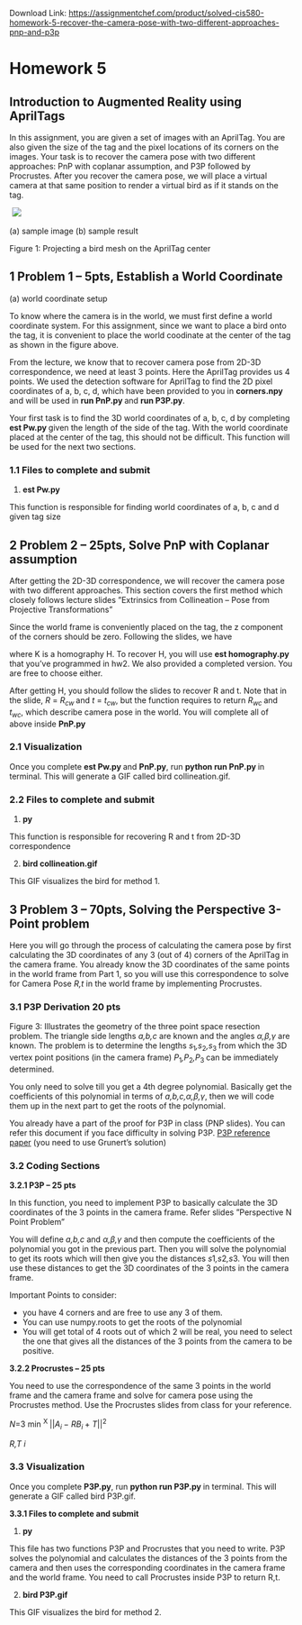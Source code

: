 Download Link: https://assignmentchef.com/product/solved-cis580-homework-5-recover-the-camera-pose-with-two-different-approaches-pnp-and-p3p
<br>
<h1> Homework 5</h1>

<h2>Introduction to Augmented Reality using AprilTags</h2>

In this assignment, you are given a set of images with an AprilTag. You are also given the size of the tag and the pixel locations of its corners on the images. Your task is to recover the camera pose with two different approaches: PnP with coplanar assumption, and P3P followed by Procrustes. After you recover the camera pose, we will place a virtual camera at that same position to render a virtual bird as if it stands on the tag.

<img decoding="async" data-recalc-dims="1" data-src="https://i0.wp.com/www.ankitcodinghub.com/wp-content/uploads/2020/05/904.png?w=980&amp;ssl=1" class="lazyload" src="data:image/gif;base64,R0lGODlhAQABAAAAACH5BAEKAAEALAAAAAABAAEAAAICTAEAOw==">

 <noscript>

  <img decoding="async" src="https://i0.wp.com/www.ankitcodinghub.com/wp-content/uploads/2020/05/904.png?w=980&amp;ssl=1" data-recalc-dims="1">

 </noscript>         (a) sample image                                (b) sample result

Figure 1: Projecting a bird mesh on the AprilTag center

<h2>1            Problem 1 – 5pts, Establish a World Coordinate</h2>

(a) world coordinate setup

To know where the camera is in the world, we must first define a world coordinate system. For this assignment, since we want to place a bird onto the tag, it is convenient to place the world coodinate at the center of the tag as shown in the figure above.

From the lecture, we know that to recover camera pose from 2D-3D correspondence, we need at least 3 points. Here the AprilTag provides us 4 points. We used the detection software for AprilTag to find the 2D pixel coordinates of a, b, c, d, which have been provided to you in <strong>corners.npy </strong>and will be used in <strong>run PnP.py </strong>and <strong>run P3P.py</strong>.

Your first task is to find the 3D world coordinates of a, b, c, d by completing <strong>est Pw.py </strong>given the length of the side of the tag. With the world coordinate placed at the center of the tag, this should not be difficult. This function will be used for the next two sections.

<h3>1.1      Files to complete and submit</h3>

<ol>

 <li><strong>est Pw.py</strong></li>

</ol>

This function is responsible for finding world coordinates of a, b, c and d given tag size

<h2>2            Problem 2 – 25pts, Solve PnP with Coplanar assumption</h2>

After getting the 2D-3D correspondence, we will recover the camera pose with two different approaches. This section covers the first method which closely follows lecture slides ”Extrinsics from Collineation – Pose from Projective Transformations”

Since the world frame is conveniently placed on the tag, the z component of the corners should be zero. Following the slides, we have

where K  is a homography H. To recover H, you will use <strong>est homography.py </strong>that you’ve programmed in hw2. We also provided a completed version. You are free to choose either.

After getting H, you should follow the slides to recover R and t. Note that in the slide, <em>R </em>= <em>R<sub>cw </sub></em>and <em>t </em>= <em>t<sub>cw</sub></em>, but the function requires to return <em>R<sub>wc </sub></em>and <em>t<sub>wc</sub></em>, which describe camera pose in the world. You will complete all of above inside <strong>PnP.py</strong>

<h3>2.1     Visualization</h3>

Once you complete <strong>est Pw.py </strong>and <strong>PnP.py</strong>, run <strong>python run PnP.py </strong>in terminal. This will generate a GIF called bird collineation.gif.

<h3>2.2      Files to complete and submit</h3>

<ol>

 <li><strong>py</strong></li>

</ol>

This function is responsible for recovering R and t from 2D-3D correspondence

<ol start="2">

 <li><strong>bird collineation.gif</strong></li>

</ol>

This GIF visualizes the bird for method 1.

<h2>3            Problem 3 – 70pts, Solving the Perspective 3-Point problem</h2>

Here you will go through the process of calculating the camera pose by first calculating the 3D coordinates of any 3 (out of 4) corners of the AprilTag in the camera frame. You already know the 3D coordinates of the same points in the world frame from Part 1, so you will use this correspondence to solve for Camera Pose <em>R,t </em>in the world frame by implementing Procrustes.

<h3>3.1      P3P Derivation 20 pts</h3>

Figure 3: Illustrates the geometry of the three point space resection problem. The triangle side lengths <em>a,b,c </em>are known and the angles <em>α,β,γ </em>are known. The problem is to determine the lengths <em>s</em><sub>1</sub><em>,s</em><sub>2</sub><em>,s</em><sub>3 </sub>from which the 3D vertex point positions (in the camera frame) <em>P</em><sub>1</sub><em>,P</em><sub>2</sub><em>,P</em><sub>3 </sub>can be immediately determined.

You only need to solve till you get a 4th degree polynomial. Basically get the coefficients of this polynomial in terms of <em>a,b,c,α,β,γ</em>, then we will code them up in the next part to get the roots of the polynomial.

You already have a part of the proof for P3P in class (PNP slides). You can refer this document if you face difficulty in solving P3P. <a href="https://haralick-org.torahcode.us/journals/three_point_perspective.pdf">P3P reference paper</a> (you need to use Grunert’s solution)

<h3>3.2      Coding Sections</h3>

<strong>3.2.1       P3P – 25 pts</strong>

In this function, you need to implement P3P to basically calculate the 3D coordinates of the 3 points in the camera frame. Refer slides ”Perspective N Point Problem”

You will define <em>a,b,c </em>and <em>α,β,γ </em>and then compute the coefficients of the polynomial you got in the previous part. Then you will solve the polynomial to get its roots which will then give you the distances <em>s</em>1<em>,s</em>2<em>,s</em>3. You will then use these distances to get the 3D coordinates of the 3 points in the camera frame.

Important Points to consider:

<ul>

 <li>you have 4 corners and are free to use any 3 of them.</li>

 <li>You can use numpy.roots to get the roots of the polynomial</li>

 <li>You will get total of 4 roots out of which 2 will be real, you need to select the one that gives all the distances of the 3 points from the camera to be positive.</li>

</ul>

<strong>3.2.2       Procrustes – 25 pts</strong>

You need to use the correspondence of the same 3 points in the world frame and the camera frame and solve for camera pose using the Procrustes method. Use the Procrustes slides from class for your reference.

<em>N</em>=3 min <sup>X </sup>||<em>A<sub>i </sub></em>− <em>RB<sub>i </sub></em>+ <em>T</em>||<sup>2</sup>

<em>R,T i</em>

<h3>3.3     Visualization</h3>

Once you complete <strong>P3P.py</strong>, run <strong>python run P3P.py </strong>in terminal. This will generate a GIF called bird P3P.gif.

<strong>3.3.1        Files to complete and submit</strong>

<ol>

 <li><strong>py</strong></li>

</ol>

This file has two functions P3P and Procrustes that you need to write. P3P solves the polynomial and calculates the distances of the 3 points from the camera and then uses the corresponding coordinates in the camera frame and the world frame. You need to call Procrustes inside P3P to return R,t.

<ol start="2">

 <li><strong>bird P3P.gif</strong></li>

</ol>

This GIF visualizes the bird for method 2.